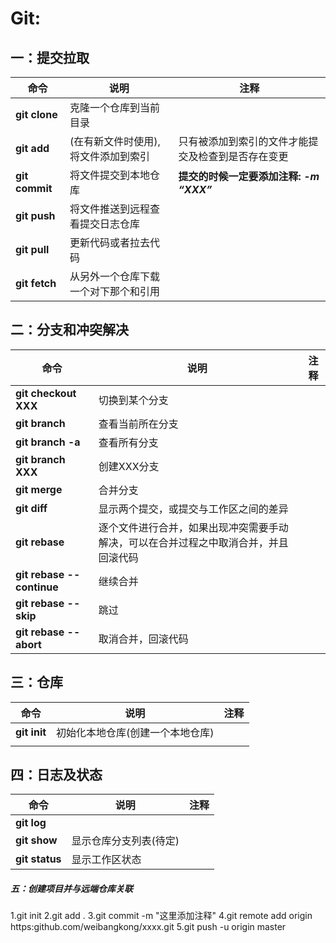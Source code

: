 # **Git:**

## 一：提交拉取

| 命令           | 说明                                 | 注释                                               |
| -------------- | ------------------------------------ | -------------------------------------------------- |
| **git clone**  | 克隆一个仓库到当前目录               |                                                    |
| **git add**    | (在有新文件时使用),将文件添加到索引  | 只有被添加到索引的文件才能提交及检查到是否存在变更 |
| **git commit** | 将文件提交到本地仓库                 | **提交的时候一定要添加注释: *-m “XXX”***           |
| **git push**   | 将文件推送到远程查看提交日志仓库     |                                                    |
| **git pull**   | 更新代码或者拉去代码                 |                                                    |
| **git fetch**  | 从另外一个仓库下载一个对下那个和引用 |                                                    |



## 二：分支和冲突解决

| 命令                      | 说明                                                         | 注释 |
| ------------------------- | ------------------------------------------------------------ | ---- |
| **git checkout XXX**      | 切换到某个分支                                               |      |
| **git branch**            | 查看当前所在分支                                             |      |
| **git branch -a**         | 查看所有分支                                                 |      |
| **git branch XXX**        | 创建XXX分支                                                  |      |
| **git merge**             | 合并分支                                                     |      |
| **git diff**              | 显示两个提交，或提交与工作区之间的差异                       |      |
| **git rebase**            | 逐个文件进行合并，如果出现冲突需要手动解决，可以在合并过程之中取消合并，并且回滚代码 |      |
| **git rebase --continue** | 继续合并                                                     |      |
| **git rebase --skip**     | 跳过                                                         |      |
| **git rebase --abort**    | 取消合并，回滚代码                                           |      |



## 三：仓库

| 命令         | 说明                             | 注释 |
| ------------ | -------------------------------- | ---- |
| **git init** | 初始化本地仓库(创建一个本地仓库) |      |
|              |                                  |      |



## 四：日志及状态

| 命令           | 说明                   | 注释 |
| -------------- | ---------------------- | ---- |
| **git log**    |                        |      |
| **git show**   | 显示仓库分支列表(待定) |      |
| **git status** | 显示工作区状态         |      |







##### 五：创建项目并与远端仓库关联
1.git init
2.git add .
3.git commit -m "这里添加注释"
4.git remote add origin https:github.com/weibangkong/xxxx.git
5.git push -u origin master